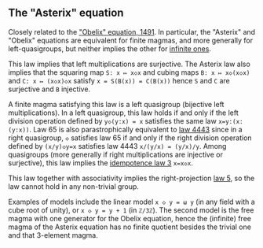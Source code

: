 ## The "Asterix" equation

Closely related to the ["Obelix" equation, 1491](https://teorth.github.io/equational_theories/implications/?1491).  In particular, the "Asterix" and "Obelix" equations are equivalent for finite magmas, and more generally for left-quasigroups, but neither implies the other for [infinite ones](https://teorth.github.io/equational_theories/blueprint/infinite-magma-constructions-chapter.html#asterix-section).

This law implies that left multiplications are surjective.  The Asterix law also implies that the squaring map `S: x ↦ x◇x` and cubing maps `B: x ↦ x◇(x◇x)` and `C: x ↦ (x◇x)◇x` satisfy `x = S(B(x)) = C(B(x))` hence `S` and `C` are surjective and `B` injective.

A finite magma satisfying this law is a left quasigroup (bijective left multiplications).  In a left quasigroup, this law holds if and only if the left division operation defined by `y◇(y:x) = x` satisfies the same law `x=y:(x:(y:x))`.  Law 65 is also parastrophically equivalent to [law 4443](https://teorth.github.io/equational_theories/implications/?4443) since in a right quasigroup, `◇` satisfies law 65 if and only if the right division operation defined by `(x/y)◇y=x` satisfies law 4443 `x/(y/x) = (y/x)/y`.  Among quasigroups (more generally if right multiplications are injective or surjective), this law implies the [idempotence law 3](https://teorth.github.io/equational_theories/implications/?3) `x=x◇x`.

This law together with associativity implies the right-projection [law 5](https://teorth.github.io/equational_theories/implications/?5), so the law cannot hold in any non-trivial group.

Examples of models include the linear model `x ◇ y = ω y` (in any field with a cube root of unity), or `x ◇ y = y + 1` (in `ℤ/3ℤ`).  The second model is the free magma with one generator for the Obelix equation, hence the (infinite) free magma of the Asterix equation has no finite quotient besides the trivial one and that 3-element magma.

